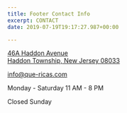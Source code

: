 ```yaml
---
title: Footer Contact Info
excerpt: CONTACT
date: 2019-07-19T19:17:27.987+00:00

---
```

[46A Haddon Avenue  
Haddon Township, New Jersey 08033](https://www.google.com/maps/place/46+Haddon+Ave,+Haddon+Township,+NJ+08108/@39.9118214,-75.056167,17z/data=!3m1!4b1!4m5!3m4!1s0x89c6c938fb0ae2c5:0xf65c4a95a5c08130!8m2!3d39.9118214!4d-75.053973?hl=en)

info@que-ricas.com

Monday - Saturday 11 AM - 8 PM 

Closed Sunday
